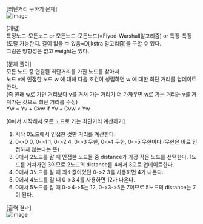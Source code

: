 [최단거리 구하기 문제]  
![image](https://github.com/1010hy/algorithm/assets/67892327/c8197978-92ce-489b-89f9-7abf6fbf6833)  

[개념]  
특정노드-모든노드 or 모든노드-모든노드(=Flyod-Warshall알고리즘) or 특정-특정(도달 가능한지. 길이 없을 수 있음=Dijkstra 알고리즘)을 구할 수 있다.  
그림은 방향성은 없고 weight는 있다.  
  
  
[문제 풀이]  
모든 노드 중 연결된 최단거리를 가진 노드를 찾아서  
노드 v에 인접한 노드 w 에 대해 다음 조건이 성립하면 w 에 대한 최단 거리를 업데이트 한다.  
(즉 원래 w로 가던 거리보다 v를 거쳐 가는 거리가 더 가까우면 w로 가는 거리는 v를 거쳐가는 것으로 최단 거리를 수정)  
Yw = Yv + Cvw if Yv + Cvw < Yw   
  
  
[0에서 시작해서 모든 노드로 가는 최단거리 계산하기]  
1. 시작 0노드에서 인접한 것만 거리를 계산한다.
2. 0->0 0, 0->1 1, 0->2 4, 0->3 무한, 0->4 무한, 0->5 무한이다.(무한은 바로 인접하지 않는다는 뜻)
3. 0에서 2노드를 갈 때 인접한 노드들 중 distance가 가장 작은 노드를 선택한다. 1노드를 거쳐가면 3이므로 2노드의 distance를 4에서 3으로 업데이트한다.
4. 0에서 3노드를 갈 때 최소값이었던 0->2 3을 사용하면 4가 나온다.
5. 0에서 4노드를 갈 때 0->3 4를 사용하면 12가 나온다.
6. 0에서 5노드를 갈 때 0->4->5는 12, 0->3->5은 7이므로 5노드의 distance는 7이 된다.
  
  
[출력 결과]   
![image](https://github.com/1010hy/algorithm/assets/67892327/b97f6e62-6a9e-4645-b4a8-d9fa8c1398af)
